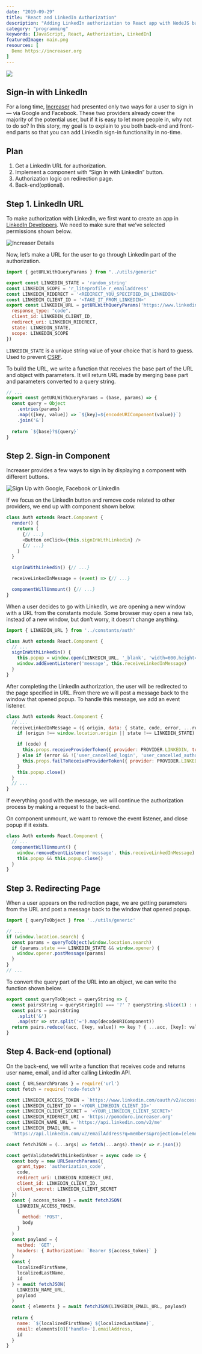 ```yaml
---
date: "2019-09-29"
title: "React and LinkedIn Authorization"
description: "Adding LinkedIn authorization to React app with NodeJS backsend"
category: "programming"
keywords: [JavaScript, React, Authorization, LinkedIn]
featuredImage: main.png
resources: [
  Demo https://increaser.org
]
---
```


![](/main.png)

## Sign-in with LinkedIn

For a long time, [Increaser](https://increaser.org) had presented only two ways for a user to sign in — via Google and Facebook. These two providers already cover the majority of the potential user, but if it is easy to let more people in, why not to do so? In this story, my goal is to explain to you both back-end and front-end parts so that you can add LinkedIn sign-in functionality in no-time.

## Plan

1. Get a LinkedIn URL for authorization.
2. Implement a component with “Sign In with LinkedIn” button.
3. Authorization logic on redirection page.
4. Back-end(optional).

## Step 1. LinkedIn URL

To make authorization with LinkedIn, we first want to create an app in [LinkedIn Developers](https://www.linkedin.com/developers/). We need to make sure that we’ve selected permissions shown below.

![Increaser Details](/url.png)

Now, let’s make a URL for the user to go through LinkedIn part of the authorization.

```js:title=auth.js
import { getURLWithQueryParams } from "../utils/generic"

export const LINKEDIN_STATE = 'random_string'
const LINKEDIN_SCOPE = 'r_liteprofile r_emailaddress'
const LINKEDIN_RIDERECT = '<REDIRECT_YOU_SPECIFIED_IN_LINKEDIN>'
const LINKEDIN_CLIENT_ID = '<TAKE_IT_FROM_LINKEDIN>'
export const LINKEDIN_URL = getURLWithQueryParams('https://www.linkedin.com/oauth/v2/authorization', {
  response_type: "code",
  client_id: LINKEDIN_CLIENT_ID,
  redirect_uri: LINKEDIN_RIDERECT,
  state: LINKEDIN_STATE,
  scope: LINKEDIN_SCOPE
})
```

`LINKEDIN_STATE` is a unique string value of your choice that is hard to guess. Used to prevent [CSRF](http://en.wikipedia.org/wiki/Cross-site_request_forgery).

To build the URL, we write a function that receives the base part of the URL and object with parameters. It will return URL made by merging base part and parameters converted to a query string.

```js:title=src/utils/generic.js
// ...
export const getURLWithQueryParams = (base, params) => {
  const query = Object
    .entries(params)
    .map(([key, value]) => `${key}=${encodeURIComponent(value)}`)
    .join('&')
    
  return `${base}?${query}`
}
```

## Step 2. Sign-in Component

Increaser provides a few ways to sign in by displaying a component with different buttons.

![Sign Up with Google, Facebook or LinkedIn](/signup.png)

If we focus on the LinkedIn button and remove code related to other providers, we end up with component shown below.

```js:title=src/components/auth.js
class Auth extends React.Component {
  render() {
    return (
      {// ...}
      <Button onClick={this.signInWithLinkedin} />
      {// ...}
    )
  }

  signInWithLinkedin() {// ...}

  receiveLinkedInMessage = (event) => {// ...}

  componentWillUnmount() {// ...}
}
```

When a user decides to go with LinkedIn, we are opening a new window with a URL from the constants module. Some browser may open a new tab, instead of a new window, but don’t worry, it doesn’t change anything.

```js:title=src/components/auth.js
import { LINKEDIN_URL } from '../constants/auth'

class Auth extends React.Component {
  // ...
  signInWithLinkedin() {
    this.popup = window.open(LINKEDIN_URL, '_blank', 'width=600,height=600')
    window.addEventListener('message', this.receiveLinkedInMessage)
  }
}
```

After completing the LinkedIn authorization, the user will be redirected to the page specified in URL. From there we will post a message back to the window that opened popup. To handle this message, we add an event listener.

```js:title=src/components/auth.js
class Auth extends React.Component {
  // ...
  receiveLinkedInMessage = ({ origin, data: { state, code, error, ...rest} }) => {
    if (origin !== window.location.origin || state !== LINKEDIN_STATE) return

    if (code) {
      this.props.receiveProviderToken({ provider: PROVIDER.LINKEDIN, token: code })
    } else if (error && !['user_cancelled_login', 'user_cancelled_authorize'].includes(error)) {
      this.props.failToReceiveProviderToken({ provider: PROVIDER.LINKEDIN, error: { error, ...rest} })
    }
    this.popup.close()
  }
  // ...
}
```

If everything good with the message, we will continue the authorization process by making a request to the back-end.

On component unmount, we want to remove the event listener, and close popup if it exists.

```js:title=src/components/auth.js
class Auth extends React.Component {
  // ...
  componentWillUnmount() {
    window.removeEventListener('message', this.receiveLinkedInMessage)
    this.popup && this.popup.close()
  }
}
```

## Step 3. Redirecting Page

When a user appears on the redirection page, we are getting parameters from the URL and post a message back to the window that opened popup.

```js:title=src/components/layout.js
import { queryToObject } from '../utils/generic'

// ...
if (window.location.search) {
  const params = queryToObject(window.location.search)
  if (params.state === LINKEDIN_STATE && window.opener) {
    window.opener.postMessage(params)
  }
}
// ...
```

To convert the query part of the URL into an object, we can write the function shown below.

```js:title=src/utils/generic.js
export const queryToObject = queryString => {
  const pairsString = queryString[0] === '?' ? queryString.slice(1) : queryString
  const pairs = pairsString
    .split('&')
    .map(str => str.split('=').map(decodeURIComponent))
  return pairs.reduce((acc, [key, value]) => key ? { ...acc, [key]: value } : acc, {})
}
```

## Step 4. Back-end (optional)

On the back-end, we will write a function that receives code and returns user name, email, and id after calling LinkedIn API.

```js:title=auth.js
const { URLSearchParams } = require('url')
const fetch = require('node-fetch')

const LINKEDIN_ACCESS_TOKEN = `https://www.linkedin.com/oauth/v2/accessToken`
const LINKEDIN_CLIENT_ID = '<YOUR_LINKEDIN_CLIENT_ID>'
const LINKEDIN_CLIENT_SECRET = '<YOUR_LINKEDIN_CLIENT_SECRET>'
const LINKEDIN_RIDERECT_URI = 'https://pomodoro.increaser.org'
const LINKEDIN_NAME_URL = 'https://api.linkedin.com/v2/me'
const LINKEDIN_EMAIL_URL =
  'https://api.linkedin.com/v2/emailAddress?q=members&projection=(elements*(handle~))'

const fetchJSON = (...args) => fetch(...args).then(r => r.json())

const getValidatedWithLinkedinUser = async code => {
  const body = new URLSearchParams({
    grant_type: 'authorization_code',
    code,
    redirect_uri: LINKEDIN_RIDERECT_URI,
    client_id: LINKEDIN_CLIENT_ID,
    client_secret: LINKEDIN_CLIENT_SECRET
  })
  const { access_token } = await fetchJSON(
    LINKEDIN_ACCESS_TOKEN,
    {
      method: 'POST',
      body
    }
  )
  const payload = {
    method: 'GET',
    headers: { Authorization: `Bearer ${access_token}` }
  }
  const {
    localizedFirstName,
    localizedLastName,
    id
  } = await fetchJSON(
    LINKEDIN_NAME_URL,
    payload
  )
  const { elements } = await fetchJSON(LINKEDIN_EMAIL_URL, payload)
  
  return {
    name: `${localizedFirstName} ${localizedLastName}`,
    email: elements[0]['handle~'].emailAddress,
    id
  }
}
```